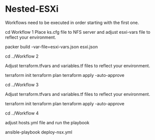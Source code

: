 # Nested-ESXi
Workflows need to be executed in order starting with the first one.

cd Workflow 1
Place ks.cfg file to NFS server and adjust esxi-vars file to reflect your environment.

packer build -var-file=esxi-vars.json esxi.json

cd ../Workflow 2

Adjust terraform.tfvars and variables.tf files to reflect your environment. 

terraform init
terraform plan
terraform apply -auto-approve

cd ../Workflow 3

Adjust terraform.tfvars and variables.tf files to reflect your environment. 

terraform init
terraform plan
terraform apply -auto-approve

cd ../Workflow 4

adjust hosts.yml file and run the playbook

ansible-playbook deploy-nsx.yml
